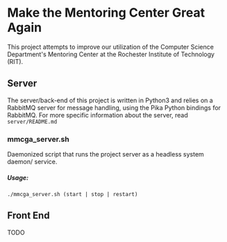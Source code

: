# Make the Mentoring Center Great Again
This project attempts to improve our utilization of the Computer Science
Department's Mentoring Center at the Rochester Institute of Technology (RIT).

## Server
The server/back-end of this project is written in Python3 and relies on a
RabbitMQ server for message handling, using the Pika Python bindings for
RabbitMQ. For more specific information about the server, read
```server/README.md```

### mmcga_server.sh
Daemonized script that runs the project server as a headless system daemon/
service.

##### Usage:
```shell
./mmcga_server.sh (start | stop | restart)
```

## Front End
TODO
